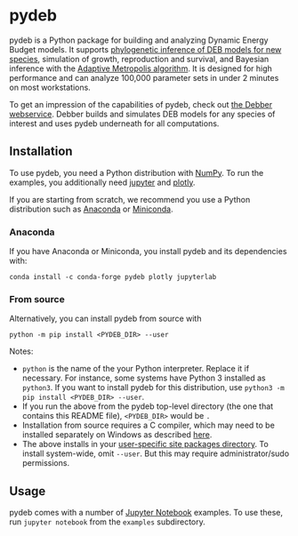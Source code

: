 # pydeb

pydeb is a Python package for building and analyzing Dynamic Energy Budget
models. It supports [phylogenetic inference of DEB models for new species](https://deb.bolding-bruggeman.com),
simulation of growth, reproduction and survival, and Bayesian inference with
the [Adaptive Metropolis algorithm](https://projecteuclid.org/euclid.bj/1080222083).
It is designed for high performance and can analyze 100,000 parameter sets in
under 2 minutes on most workstations.

To get an impression of the capabilities of pydeb, check out [the Debber webservice](https://deb.bolding-bruggeman.com/).
Debber builds and simulates DEB models for any species of interest and uses
pydeb underneath for all computations.

## Installation

To use pydeb, you need a Python distribution with [NumPy](https://numpy.org).
To run the examples, you additionally need [jupyter](https://jupyter.org) and
[plotly](https://plotly.com/python/).

If you are starting from scratch, we recommend you use a Python distribution
such as [Anaconda](https://docs.anaconda.com/anaconda/) or
[Miniconda](https://docs.anaconda.com/miniconda/).

### Anaconda

If you have Anaconda or Miniconda, you install pydeb and its dependencies with:

`conda install -c conda-forge pydeb plotly jupyterlab`

### From source

Alternatively, you can install pydeb from source with

`python -m pip install <PYDEB_DIR> --user`

Notes:
* `python` is the name of the your Python interpreter.
Replace it if necessary. For instance, some systems have Python 3
installed as `python3`. If you want to install pydeb for this distribution, use `python3 -m pip install <PYDEB_DIR> --user`.
* If you run the above from the pydeb top-level directory (the one that contains this README file), `<PYDEB_DIR>` would be `.`
* Installation from source requires a C compiler, which may need to be installed separately on Windows as described [here](https://wiki.python.org/moin/WindowsCompilers).
* The above installs in your [user-specific site packages directory](https://www.python.org/dev/peps/pep-0370/). To install system-wide, omit `--user`. But this may require administrator/sudo permissions.

## Usage

pydeb comes with a number of [Jupyter Notebook](https://jupyter.org) examples.
To use these, run `jupyter notebook` from the `examples` subdirectory.